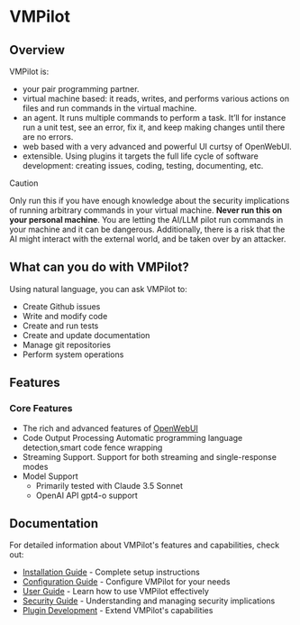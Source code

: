 # VMPilot

## Overview

VMPilot is:
- your pair programming partner.
- virtual machine based: it reads, writes, and performs various actions on files and run commands in the virtual machine.
- an agent. It runs multiple commands to perform a task. It’ll for instance run a unit test, see an error, fix it, and keep making changes until there are no errors.
- web based with a very advanced and powerful UI curtsy of OpenWebUI.
- extensible. Using plugins it targets the full life cycle of software development: creating issues, coding, testing, documenting, etc.


> [!CAUTION]
Only run this if you have enough knowledge about the security implications of running arbitrary commands in your virtual machine.
**Never run this on your personal machine**. You are letting the AI/LLM pilot run commands in your machine and it can be dangerous. Additionally, there is a risk that the AI might interact with the external world, and be taken over by an attacker.

## What can you do with VMPilot?

Using natural language, you can ask VMPilot to:
- Create Github issues
- Write and modify code
- Create and run tests
- Create and update documentation
- Manage git repositories
- Perform system operations

## Features

### Core Features
- The rich and advanced features of [OpenWebUI](https://github.com/open-webui/open-webui/)
- Code Output Processing Automatic programming language detection,smart code fence wrapping 
- Streaming Support. Support for both streaming and single-response modes
- Model Support
  - Primarily tested with Claude 3.5 Sonnet
  - OpenAI API gpt4-o support

## Documentation

For detailed information about VMPilot's features and capabilities, check out:

- [Installation Guide](docs/installation.md) - Complete setup instructions
- [Configuration Guide](docs/configuration.md) - Configure VMPilot for your needs
- [User Guide](docs/user-guide.md) - Learn how to use VMPilot effectively
- [Security Guide](docs/security.md) - Understanding and managing security implications
- [Plugin Development](docs/plugins.md) - Extend VMPilot's capabilities


